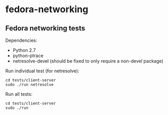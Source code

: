 # fedora-networking

## Fedora networking tests

Dependencies:

 * Python 2.7
 * python-ptrace
 * netresolve-devel (should be fixed to only require a non-devel package)

Run individual test (for netresolve):

    cd tests/client-server
    sudo ./run netresolve

Run all tests:

    cd tests/client-server
    sudo ./run
